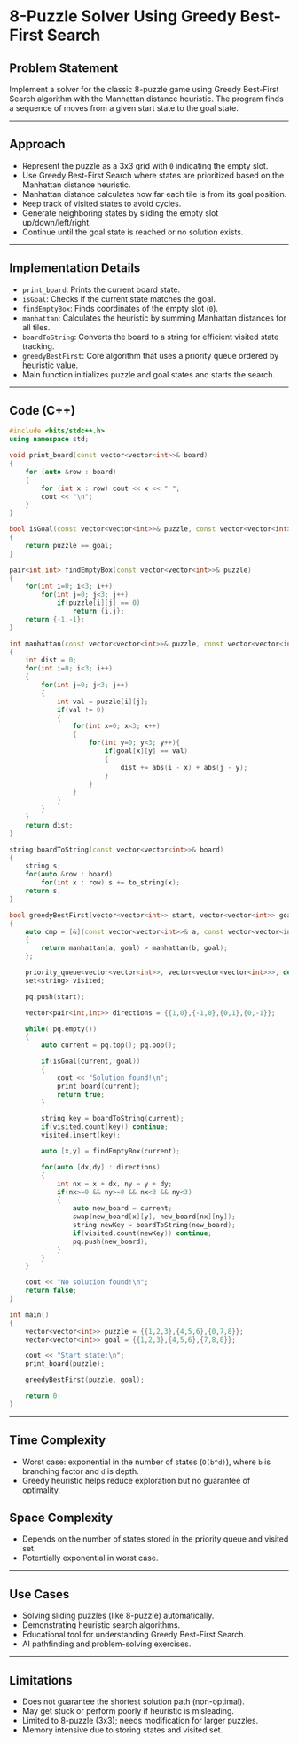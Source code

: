 # 8-Puzzle Solver Using Greedy Best-First Search

## Problem Statement
Implement a solver for the classic 8-puzzle game using Greedy Best-First Search algorithm with the Manhattan distance heuristic. The program finds a sequence of moves from a given start state to the goal state.

---
## Approach
- Represent the puzzle as a 3x3 grid with `0` indicating the empty slot.
- Use Greedy Best-First Search where states are prioritized based on the Manhattan distance heuristic.
- Manhattan distance calculates how far each tile is from its goal position.
- Keep track of visited states to avoid cycles.
- Generate neighboring states by sliding the empty slot up/down/left/right.
- Continue until the goal state is reached or no solution exists.

---
## Implementation Details
- `print_board`: Prints the current board state.
- `isGoal`: Checks if the current state matches the goal.
- `findEmptyBox`: Finds coordinates of the empty slot (`0`).
- `manhattan`: Calculates the heuristic by summing Manhattan distances for all tiles.
- `boardToString`: Converts the board to a string for efficient visited state tracking.
- `greedyBestFirst`: Core algorithm that uses a priority queue ordered by heuristic value.
- Main function initializes puzzle and goal states and starts the search.

---

## Code (C++)

```cpp
#include <bits/stdc++.h>
using namespace std;

void print_board(const vector<vector<int>>& board) 
{
    for (auto &row : board) 
    {
        for (int x : row) cout << x << " ";
        cout << "\n";
    }
}

bool isGoal(const vector<vector<int>>& puzzle, const vector<vector<int>>& goal) 
{
    return puzzle == goal;
}

pair<int,int> findEmptyBox(const vector<vector<int>>& puzzle) 
{
    for(int i=0; i<3; i++)
        for(int j=0; j<3; j++)
            if(puzzle[i][j] == 0)
                return {i,j};
    return {-1,-1};
}

int manhattan(const vector<vector<int>>& puzzle, const vector<vector<int>>& goal) 
{
    int dist = 0;
    for(int i=0; i<3; i++)
    {
        for(int j=0; j<3; j++)
        {
            int val = puzzle[i][j];
            if(val != 0)
            {
                for(int x=0; x<3; x++)
                {
                    for(int y=0; y<3; y++){
                        if(goal[x][y] == val)
                        {
                            dist += abs(i - x) + abs(j - y);
                        }
                    }
                }
            }
        }
    }
    return dist;
}

string boardToString(const vector<vector<int>>& board) 
{
    string s;
    for(auto &row : board)
        for(int x : row) s += to_string(x);
    return s;
}

bool greedyBestFirst(vector<vector<int>> start, vector<vector<int>> goal)
{
    auto cmp = [&](const vector<vector<int>>& a, const vector<vector<int>>& b) 
    {
        return manhattan(a, goal) > manhattan(b, goal);
    };

    priority_queue<vector<vector<int>>, vector<vector<vector<int>>>, decltype(cmp)> pq(cmp);
    set<string> visited;

    pq.push(start);

    vector<pair<int,int>> directions = {{1,0},{-1,0},{0,1},{0,-1}};

    while(!pq.empty())
    {
        auto current = pq.top(); pq.pop();

        if(isGoal(current, goal))
        {
            cout << "Solution found!\n";
            print_board(current);
            return true;
        }

        string key = boardToString(current);
        if(visited.count(key)) continue;
        visited.insert(key);

        auto [x,y] = findEmptyBox(current);

        for(auto [dx,dy] : directions)
        {
            int nx = x + dx, ny = y + dy;
            if(nx>=0 && ny>=0 && nx<3 && ny<3)
            {
                auto new_board = current;
                swap(new_board[x][y], new_board[nx][ny]);
                string newKey = boardToString(new_board);
                if(visited.count(newKey)) continue;
                pq.push(new_board);
            }
        }
    }

    cout << "No solution found!\n";
    return false;
}

int main() 
{
    vector<vector<int>> puzzle = {{1,2,3},{4,5,6},{0,7,8}};
    vector<vector<int>> goal = {{1,2,3},{4,5,6},{7,8,0}};

    cout << "Start state:\n";
    print_board(puzzle);

    greedyBestFirst(puzzle, goal);

    return 0;
}
```
--- 

## Time Complexity
- Worst case: exponential in the number of states (`O(b^d)`), where `b` is branching factor and `d` is depth.
- Greedy heuristic helps reduce exploration but no guarantee of optimality.

## Space Complexity
- Depends on the number of states stored in the priority queue and visited set.
- Potentially exponential in worst case.

---

## Use Cases
- Solving sliding puzzles (like 8-puzzle) automatically.
- Demonstrating heuristic search algorithms.
- Educational tool for understanding Greedy Best-First Search.
- AI pathfinding and problem-solving exercises.

--- 
## Limitations
- Does not guarantee the shortest solution path (non-optimal).
- May get stuck or perform poorly if heuristic is misleading.
- Limited to 8-puzzle (3x3); needs modification for larger puzzles.
- Memory intensive due to storing states and visited set.


